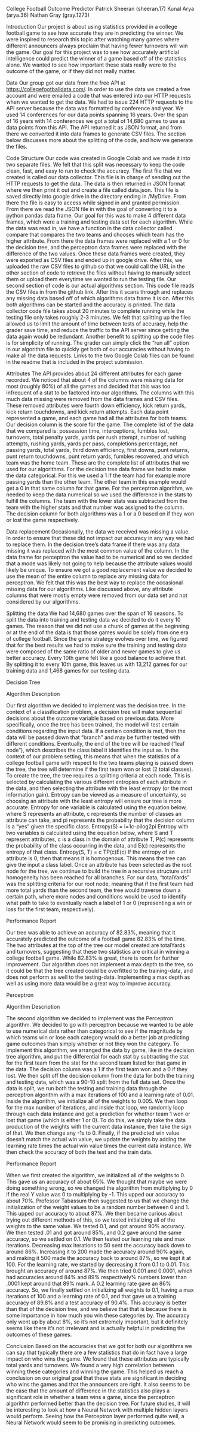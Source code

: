 College Football Outcome Predictor
Patrick Sheeran (sheeran.17)
Kunal Arya (arya.36)
Nathan Gray (gray.1273)

Introduction
	Our project is about using statistics provided in a college football game to see how accurate they are in predicting the winner. We were inspired to research this topic after watching many games where different announcers always proclaim that having fewer turnovers will win the game. Our goal for this project was to see how accurately artificial intelligence could predict the winner of a game based off of the statistics alone. We wanted to see how important these stats really were to the outcome of the game, or if they did not really matter.

Data
Our group got our data from the free API at https://collegefootballdata.com/. In order to use the data we created a free account and were emailed a code that was entered into our HTTP requests when we wanted to get the data. We had to issue 224 HTTP requests to the API server because the data was formatted by conference and year. We used 14 conferences for our data points spanning 16 years. Over the span of 16 years with 14 conferences we got a total of 14,680 games to use as data points from this API. The API returned it as JSON format, and from there we converted it into data frames to generate CSV files. The section below discusses more about the splitting of the code, and how we generate the files.

Code Structure
	Our code was created in Google Colab and we made it into two separate files. We felt that this split was necessary to keep the code clean, fast, and easy to run to check the accuracy. The first file that we created is called our data collector. This file is in charge of sending out the HTTP requests to get the data. The data is then returned in JSON format where we then print it out and create a file called data.json. This file is saved directly into google drive in the directory ending in /MyDrive. From there the file is easy to access while signed in and granted permission. From there we read the JSON file in with the goal of converting it to a python pandas data frame. Our goal for this was to make 4 different data frames, which were a training and testing data set for each algorithm. While the data was read in, we have a function in the data collector called compare that compares the two teams and chooses which team has the higher attribute. From there the data frames were replaced with a 1 or 0 for the decision tree, and the perceptron data frames were replaced with the difference of the two values. Once these data frames were created, they were exported as CSV files and ended up in google drive. After this, we uploaded the raw CSV files to github so that we could call the URL in the other section of code to retrieve the files without having to manually select them or upload them everytime we wanted to run the testing file. Our second section of code is our actual algorithms section. This code file reads the CSV files in from the github link. After this it scans through and replaces any missing data based off of which algorithms data frame it is on. After this both algorithms can be started and the accuracy is printed. The data collector code file takes about 20 minutes to complete running while the testing file only takes roughly 2-3 minutes. We felt that splitting up the files allowed us to limit the amount of time between tests of accuracy, help the grader save time, and reduce the traffic to the API server since getting the data again would be redundant. Another benefit to splitting up the code files is for simplicity of running. The grader can simply click the “run all” option in our algorithm file to quickly get both of our accuracies without having to make all the data requests. Links to the two Google Colab files can be found in the readme that is included in the project submission.

Attributes
	The API provides about 24 different attributes for each game recorded. We noticed that about 4 of the columns were missing data for most (roughly 80%) of all the games and decided that this was too infrequent of a stat to be factored into our algorithms. The columns with this much data missing were removed from the data frames and CSV files. These removed attributes were fourth down efficiency, kick return yards, kick return touchdowns, and kick return attempts. Each data point represented a game, and each game had all the attributes for both teams. Our decision column is the score for the game. The complete list of the data that we compared is: possession time, interceptions, fumbles lost, turnovers, total penalty yards, yards per rush attempt, number of rushing attempts, rushing yards, yards per pass, completions percentage, net passing yards, total yards, third down efficiency, first downs, punt returns, punt return touchdowns, punt return yards, fumbles recovered, and which team was the home team. These are the complete list of attributes that we used for our algorithms. For the decision tree data frame we had to make the data categorical. For this we used a 1 if the team had for example more passing yards than the other team. The other team in this example would get a 0 in that same column for that game. For the perceptron algorithm, we needed to keep the data numerical so we used the difference in the stats to fulfill the columns. The team with the lower stats was subtracted from the team with the higher stats and that number was assigned to the column. The decision column for both algorithms was a 1 or a 0 based on if they won or lost the game respectively.

Data replacement
	Occasionally, the data we received was missing a value. In order to ensure that these did not impact our accuracy in any way we had to replace them. In the decision tree’s data frame if there was any data missing it was replaced with the most common value of the column. In the data frame for perceptron the value had to be numerical and so we decided that a mode was likely not going to help because the attribute values would likely be unique. To ensure we got a good replacement value we decided to use the mean of the entire column to replace any missing data for perceptron. We felt that this was the best way to replace the occasional missing data for our algorithms. Like discussed above, any attribute columns that were mostly empty were removed from our data set and not considered by our algorithms.

Splitting the data
	We had 14,680 games over the span of 16 seasons. To split the data into training and testing data we decided to do it every 10 games. The reason that we did not use a chunk of games at the beginning or at the end of the data is that those games would be solely from one era of college football. Since the game strategy evolves over time, we figured that for the best results we had to make sure the training and testing data were composed of the same ratio of older and newer games to give us better accuracy. Every 10th game felt like a good balance to achieve that. By splitting it to every 10th game, this leaves us with 13,212 games for our training data and 1,468 games for our testing data. 

Decision Tree

Algorithm Description

Our first algorithm we decided to implement was the decision tree. In the context of a classification problem, a decision tree will make sequential decisions about the outcome variable based on previous data. More specifically, once the tree has been trained, the model will test certain conditions regarding the input data. If a certain condition is met, then the data will be passed down that “branch” and may be further tested with different conditions. Eventually, the end of the tree will be reached (“leaf node”), which describes the class label it identifies the input as. In the context of our problem setting, this means that when the statistics of a college football game with respect to the two teams playing is passed down the tree, the tree will determine if the first team won or lost (2 total classes).
	To create the tree, the tree requires a splitting criteria at each node. This is selected by calculating the various different entropies of each attribute in the data, and then selecting the attribute with the least entropy (or the most information gain). Entropy can be viewed as a measure of uncertainty, so choosing an attribute with the least entropy will ensure our tree is more accurate. Entropy for one variable is calculated using the equation below, where S represents an attribute, c represents the number of classes an attribute can take, and pi represents the probability that the decision column is a “yes” given the specific class.
Entropy(S) = i=1c-pilog2pi
Entropy with two variables is calculated using the equation below, where S and T represent attributes, c is a class in the domain of attribute T, P(c) represents the probability of the class occurring in the data, and E(c) represents the entropy of that class.
Entropy(S, T) = c  TP(c)E(c)
	If the entropy of an attribute is 0, then that means it is homogenous. This means the tree can give the input a class label. Once an attribute has been selected as the root node for the tree, we continue to build the tree in a recursive structure until homogeneity has been reached for all branches. For our data, “totalYards” was the splitting criteria for our root node, meaning that if the first team had more total yards than the second team, the tree would traverse down a certain path, where more nodes and conditions would be used to identify what path to take to eventually reach a label of 1 or 0 (representing a win or loss for the first team, respectively). 

Performance Report

Our tree was able to achieve an accuracy of 82.83%, meaning that it accurately predicted the outcome of a football game 82.83% of the time. The two attributes at the top of the tree our model created are totalYards and turnovers, suggesting that these two statistics are critical in winning a college football game.
	While 82.83% is great, there is room for further improvement. Our algorithm does not implement a max depth to the tree, so it could be that the tree created could be overfitted to the training-data, and does not perform as well to the testing-data. Implementing a max depth as well as using more data would be a great way to improve accuracy.





Perceptron

Algorithm Description

The second algorithm we decided to implement was the Perceptron algorithm. We decided to go with perceptron because we wanted to be able to use numerical data rather than categorical to see if the magnitude by which teams win or lose each category would do a better job at predicting game outcomes than simply whether or not they won the category. To implement this algorithm, we arranged the data by game, like in the decision tree algorithm, and put the differential for each stat by subtracting the stat for the first team from the stat for the second team listed for that game in the data. The decision column was a 1 if the first team won and a 0 if they lost. We then split off the decision column from the data for both the training and testing data, which was a 90-10 split from the full data set. 
	Once the data is split, we run both the testing and training data through the perceptron algorithm with a max iterations of 100 and a learning rate of 0.01. Inside the algorithm, we initialize all of the weights to 0.005. We then loop for the max number of iterations, and inside that loop, we randomly loop through each data instance and get a prediction for whether team 1 won or lost that game (which is either 1 or 0). To do this, we simply take the data production of the weights with the current data instance, then take the sign of that. We then change any -1s to 0. Finally, if the predicted win value doesn’t match the actual win value, we update the weights by adding the learning rate times the actual win value times the current data instance. We then check the accuracy of both the test and the train data.

Performance Report

When we first created the algorithm, we initialized all of the weights to 0. This 
gave us an accuracy of about 65%. We thought that maybe we were doing something wrong, so we changed the algorithm from multiplying by 0 if the real Y value was 0 to multiplying by -1. This upped our accuracy to about 70%. Professor Tabassum then suggested to us that we change the initialization of the weight values to be a random number between 0 and 1. This upped our accuracy to about 87%. We then became curious about trying out different methods of this, so we tested initializing all of the weights to the same value. We tested 0.1, and got around 90% accuracy. We then tested .01 and got around 85%, and 0.2 gave around the same accuracy, so we settled on 0.1. We then tested our learning rate and max iterations. Decreasing max iterations to 50 sent the accuracy back down to around 86%. Increasing it to 200 made the accuracy around 90% again, and making it 500 made the accuracy back to around 87%, so we kept it at 100. For the learning rate, we started by decreasing it from 0.1 to 0.01. This brought an accuracy of around 87%. We then tried 0.001 and 0.0001, which had accuracies around 84% and 89% respectively% numbers lower than .0001 kept around that 89% mark. A 0.2 learning rate gave an 86% accuracy. So, we finally settled on initializing all weights to 0.1, having a max iterations of 100 and a learning rate of 0.1, and that gave us a training accuracy of 89.8% and a test accuracy of 90.4%. This accuracy is better than that of the decision tree, and we believe that that is because there is some importance in how much you win these categories by. The accuracy only went up by about 8%, so it’s not extremely important, but it definitely seems like there it’s not irrelevant and is actually helpful in predicting the outcomes of these games.

Conclusion
	Based on the accuracies that we got for both our algorithms we can say that typically there are a few statistics that do in fact have a large impact on who wins the game. We found that these attributes are typically total yards and turnovers. We found a very high correlation between winning these categories and winning the game. This helped us reach a conclusion on our original goal that these stats are significant in deciding who wins the games and that the announcers are right. It also seems to be the case that the amount of difference in the statistics also plays a significant role in whether a team wins a game, since the perceptron algorithm performed better than the decision tree.
	For future studies, it will be interesting to look at how a Neural Network with multiple hidden layers would perform. Seeing how the Perceptron layer performed quite well, a Neural Network would seem to be promising in predicting outcomes. 


